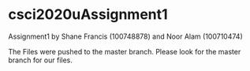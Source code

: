 # csci2020uAssignment1
Assignment1 by Shane Francis (100748878) and Noor Alam (100710474)

The Files were pushed to the master branch.
Please look for the master branch for our files.
